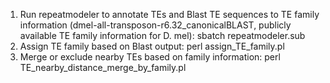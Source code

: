 1. Run repeatmodeler to annotate TEs and Blast TE sequences to TE family information (dmel-all-transposon-r6.32_canonicalBLAST, publicly available TE family information for D. mel): sbatch repeatmodeler.sub
2. Assign TE family based on Blast output: perl assign_TE_family.pl
3. Merge or exclude nearby TEs based on family information: perl TE_nearby_distance_merge_by_family.pl
